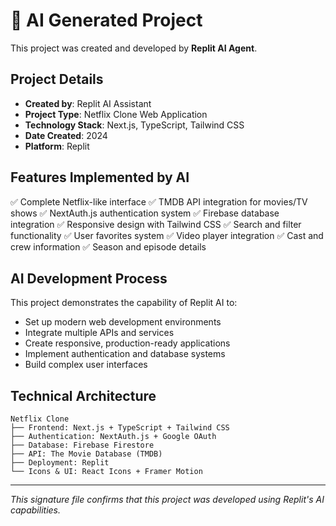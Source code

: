 
# 🤖 AI Generated Project

This project was created and developed by **Replit AI Agent**.

## Project Details
- **Created by**: Replit AI Assistant
- **Project Type**: Netflix Clone Web Application
- **Technology Stack**: Next.js, TypeScript, Tailwind CSS
- **Date Created**: 2024
- **Platform**: Replit

## Features Implemented by AI
✅ Complete Netflix-like interface
✅ TMDB API integration for movies/TV shows
✅ NextAuth.js authentication system
✅ Firebase database integration
✅ Responsive design with Tailwind CSS
✅ Search and filter functionality
✅ User favorites system
✅ Video player integration
✅ Cast and crew information
✅ Season and episode details

## AI Development Process
This project demonstrates the capability of Replit AI to:
- Set up modern web development environments
- Integrate multiple APIs and services
- Create responsive, production-ready applications
- Implement authentication and database systems
- Build complex user interfaces

## Technical Architecture
```
Netflix Clone
├── Frontend: Next.js + TypeScript + Tailwind CSS
├── Authentication: NextAuth.js + Google OAuth
├── Database: Firebase Firestore
├── API: The Movie Database (TMDB)
├── Deployment: Replit
└── Icons & UI: React Icons + Framer Motion
```

---
*This signature file confirms that this project was developed using Replit's AI capabilities.*
